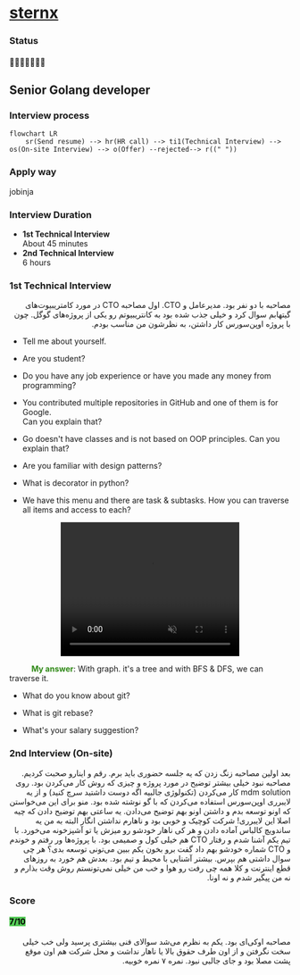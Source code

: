 # [sternx](sternx.de)

### Status
#### 📜📞🔧👱🏻‍♀️❎
## Senior Golang developer

### Interview process
```mermaid
flowchart LR
    sr(Send resume) --> hr(HR call) --> ti1(Technical Interview) --> os(On-site Interview) --> o(Offer) --rejected--> r((" "))
```

### Apply way
jobinja

### Interview Duration
- **1st Technical Interview** <br>About 45 minutes
- **2nd Technical Interview** <br>6 hours

### 1st Technical Interview
<p dir="rtl">
مصاحبه با دو نفر بود. مدیرعامل و CTO. اول مصاحبه CTO در مورد کامتریبیوت‌های گیتهابم سوال کرد و خیلی جذب شده بود به کانتریبیوتم رو یکی از پروژه‌های گوگل. چون با پروژه اوپن‌سورس کار داشتن، به نظرشون من مناسب بودم.
</p>

- Tell me about yourself.

- Are you student?

- Do you have any job experience or have you made any money from programming?

- You contributed multiple repositories in GitHub and one of them is for Google.<br />Can you explain that?

- Go doesn't have classes and is not based on OOP principles. Can you explain that?

- Are you familiar with design patterns?

- What is decorator in python?

- We have this menu and there are task & subtasks. How you can traverse all items and access to each?

<p align="center">
    <video width="320" height="240" autoplay loop muted>
        <source src="fold_question.mp4" type="video/mp4" />
    </video>
</p>

<p>&nbsp;&nbsp;&nbsp;&nbsp;&nbsp;&nbsp;&nbsp;&nbsp;&nbsp;&nbsp;<span style="color:#2f8916"><b>My answer</b></span>: With graph. it's a tree and with BFS & DFS, we can traverse it.</p>

- What do you know about git?

- What is git rebase?

- What's your salary suggestion?

### 2nd Interview (On-site)
<p dir="rtl">
بعد اولین مصاحبه زنگ زدن که یه جلسه حضوری باید برم. رقم و اینارو صحبت کردیم. مصاحبه نبود خیلی بیشتر توضیح در مورد پروژه و چیزی که روش کار می‌کردن بود. روی mdm solution کار می‌کردن (تکنولوژی جالبیه اگه دوست داشتید سرچ کنید) و از یه لایبرری اوپن‌سورس استفاده می‌کردن که با گو نوشته شده بود. منو برای این می‌خواستن که اونو توسعه بدم و داشتن اونو بهم توضیح می‌دادن. یه ساعتی بهم توضیح دادن که چیه اصلا این لایبرری! شرکت کوچیک و خوبی بود و ناهارم نداشتن انگار البته به من یه ساندویچ کالباس آماده دادن و هر کی ناهار خودشو رو میزش یا تو آشپزخونه می‌خورد. با تیم یکم آشنا شدم و رفتار CTO هم خیلی کول و صمیمی بود. با پروژه‌ها ور رفتم و خوندم و CTO شماره خودشو بهم داد گفت برو بخون یکم ببین می‌تونی توسعه بدی؟ هر چی سوال داشتی هم بپرس. بیشتر آشنایی با محیط و تیم بود. بعدش هم خورد به روزهای قطع اینترنت و کلا همه چی رفت رو هوا و خب من خیلی نمی‌تونستم روش وقت بذارم و نه من پیگیر شدم و نه اونا.
</p>

### Score
<h4><mark style="background-color:#54ca56">7/10</mark></h4>

<p dir="rtl">
مصاحبه اوکی‌ای بود. یکم به نظرم می‌شد سوالای فنی بیشتری پرسید ولی خب خیلی سخت نگرفتن و از اون طرف حقوق بالا یا ناهار نداشت و محل شرکت هم اون موقع پشت مصلا بود و جای جالبی نبود. نمره ۷ نمره خوبیه.
</p>
